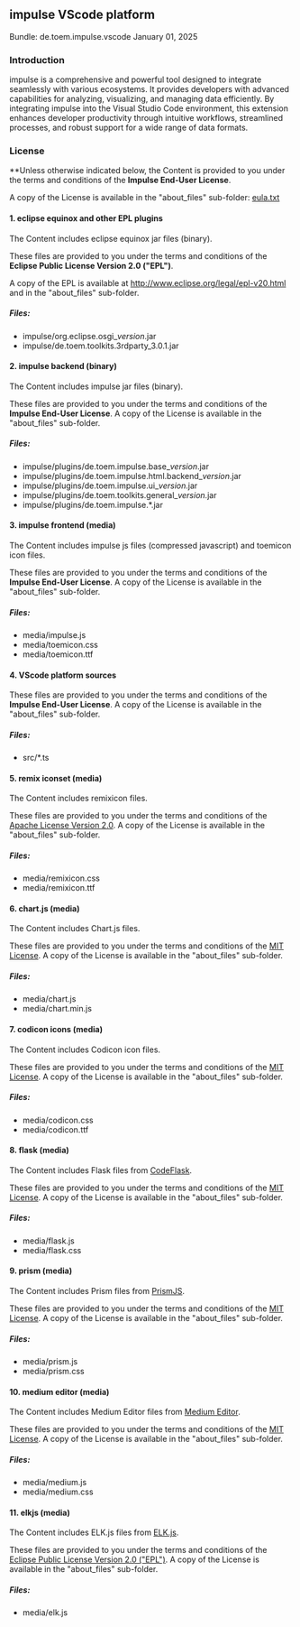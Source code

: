## impulse VScode platform

Bundle: de.toem.impulse.vscode 
January 01, 2025

### Introduction

impulse is a comprehensive and powerful tool designed to integrate seamlessly with various ecosystems. It provides developers with advanced capabilities for analyzing, visualizing, and managing data efficiently. By integrating impulse into the Visual Studio Code environment, this extension enhances developer productivity through intuitive workflows, streamlined processes, and robust support for a wide range of data formats.

### License

**Unless otherwise indicated below, the Content is provided to you under the terms and conditions of the **Impulse End-User License**.
    
A copy of the License is available in the "about_files" sub-folder: [eula.txt](about_files/eula.txt)

#### 1. eclipse equinox and other EPL plugins

The Content includes eclipse equinox jar files (binary).

These files are provided to you under the terms and conditions of the **Eclipse Public License Version 2.0 ("EPL")**. 

A copy of the EPL is available at http://www.eclipse.org/legal/epl-v20.html and in  the "about_files" sub-folder.

##### Files:

* impulse/org.eclipse.osgi_*version*.jar
* impulse/de.toem.toolkits.3rdparty_3.0.1.jar

#### 2. impulse backend (binary)

The Content includes impulse jar files (binary).

These files are provided to you under the terms and conditions of the **Impulse End-User License**. A copy of the License is available in the "about_files" sub-folder.

##### Files:

* impulse/plugins/de.toem.impulse.base_*version*.jar
* impulse/plugins/de.toem.impulse.html.backend_*version*.jar
* impulse/plugins/de.toem.impulse.ui_*version*.jar
* impulse/plugins/de.toem.toolkits.general_*version*.jar
* impulse/plugins/de.toem.impulse.*.jar

#### 3. impulse frontend (media)

The Content includes impulse js files (compressed javascript) and toemicon icon files.

These files are provided to you under the terms and conditions of the **Impulse End-User License**. A copy of the License is available in the "about_files" sub-folder.

##### Files:

* media/impulse.js
* media/toemicon.css
* media/toemicon.ttf

#### 4. VScode platform sources 

These files are provided to you under the terms and conditions of the **Impulse End-User License**. A copy of the License is available in the "about_files" sub-folder.

##### Files:

* src/*.ts

#### 5. remix iconset (media)

The Content includes remixicon files.

These files are provided to you under the terms and conditions of the [Apache License Version 2.0](https://www.apache.org/licenses/LICENSE-2.0). A copy of the License is available in the "about_files" sub-folder.

##### Files:

* media/remixicon.css
* media/remixicon.ttf

#### 6. chart.js (media)

The Content includes Chart.js files.

These files are provided to you under the terms and conditions of the [MIT License](https://opensource.org/licenses/MIT). A copy of the License is available in the "about_files" sub-folder.

##### Files:

* media/chart.js
* media/chart.min.js

#### 7. codicon icons (media)

The Content includes Codicon icon files.

These files are provided to you under the terms and conditions of the [MIT License](https://opensource.org/licenses/MIT). A copy of the License is available in the "about_files" sub-folder.

##### Files:

* media/codicon.css
* media/codicon.ttf

#### 8. flask (media)

The Content includes Flask files from [CodeFlask](https://github.com/kazzkiq/CodeFlask).

These files are provided to you under the terms and conditions of the [MIT License](https://opensource.org/licenses/MIT). A copy of the License is available in the "about_files" sub-folder.

##### Files:

* media/flask.js
* media/flask.css

#### 9. prism (media)

The Content includes Prism files from [PrismJS](https://github.com/PrismJS/prism).

These files are provided to you under the terms and conditions of the [MIT License](https://opensource.org/licenses/MIT). A copy of the License is available in the "about_files" sub-folder.

##### Files:

* media/prism.js
* media/prism.css

#### 10. medium editor (media)

The Content includes Medium Editor files from [Medium Editor](https://github.com/yabwe/medium-editor).

These files are provided to you under the terms and conditions of the [MIT License](https://opensource.org/licenses/MIT). A copy of the License is available in the "about_files" sub-folder.

##### Files:

* media/medium.js
* media/medium.css

#### 11. elkjs (media)

The Content includes ELK.js files from [ELK.js](https://github.com/kieler/elkjs).

These files are provided to you under the terms and conditions of the [Eclipse Public License Version 2.0 ("EPL")](https://www.eclipse.org/legal/epl-v20.html). A copy of the License is available in the "about_files" sub-folder.

##### Files:

* media/elk.js